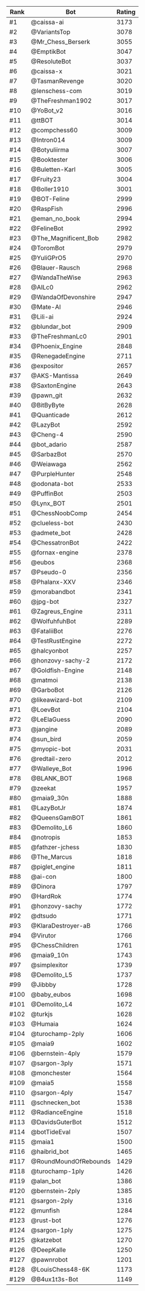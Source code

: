 Rank|Bot|Rating
---|---|---
#1|@caissa-ai|3173
#2|@VariantsTop|3078
#3|@Mr_Chess_Berserk|3055
#4|@EmptikBot|3047
#5|@ResoluteBot|3037
#6|@caissa-x|3021
#7|@TasmanRevenge|3020
#8|@lenschess-com|3019
#9|@TheFreshman1902|3017
#10|@YoBot_v2|3016
#11|@ttBOT|3014
#12|@compchess60|3009
#13|@Intron014|3009
#14|@Botyuliirma|3007
#15|@Booktester|3006
#16|@Buletten-Karl|3005
#17|@Fruity23|3004
#18|@Boller1910|3001
#19|@BOT-Feline|2999
#20|@RaspFish|2996
#21|@eman_no_book|2994
#22|@FelineBot|2992
#23|@The_Magnificent_Bob|2982
#24|@ToromBot|2979
#25|@YuliGPrO5|2970
#26|@Blauer-Rausch|2968
#27|@WandaTheWise|2963
#28|@AILc0|2962
#29|@WandaOfDevonshire|2947
#30|@Mate-AI|2946
#31|@Lili-ai|2924
#32|@blundar_bot|2909
#33|@TheFreshmanLc0|2901
#34|@Phoenix_Engine|2848
#35|@RenegadeEngine|2711
#36|@expositor|2657
#37|@AKS-Mantissa|2649
#38|@SaxtonEngine|2643
#39|@pawn_git|2632
#40|@BitByByte|2628
#41|@Quanticade|2612
#42|@LazyBot|2592
#43|@Cheng-4|2590
#44|@bot_adario|2587
#45|@SarbazBot|2570
#46|@Weiawaga|2562
#47|@PurpleHunter|2548
#48|@odonata-bot|2533
#49|@PuffinBot|2503
#50|@Lynx_BOT|2501
#51|@ChessNoobComp|2454
#52|@clueless-bot|2430
#53|@admete_bot|2428
#54|@ChessatronBot|2422
#55|@fornax-engine|2378
#56|@eubos|2368
#57|@Pseudo-0|2356
#58|@Phalanx-XXV|2346
#59|@morabandbot|2341
#60|@jpg-bot|2327
#61|@Zagreus_Engine|2311
#62|@WolfuhfuhBot|2289
#63|@FataliiBot|2276
#64|@TestRustEngine|2272
#65|@halcyonbot|2257
#66|@honzovy-sachy-2|2172
#67|@Goldfish-Engine|2148
#68|@matmoi|2138
#69|@GarboBot|2126
#70|@likeawizard-bot|2109
#71|@LoevBot|2104
#72|@LeElaGuess|2090
#73|@jangine|2089
#74|@sun_bird|2059
#75|@myopic-bot|2031
#76|@redtail-zero|2012
#77|@Walleye_Bot|1996
#78|@BLANK_BOT|1968
#79|@zeekat|1957
#80|@maia9_30n|1888
#81|@LazyBotJr|1874
#82|@QueensGamBOT|1861
#83|@Demolito_L6|1860
#84|@notropis|1853
#85|@fathzer-jchess|1830
#86|@The_Marcus|1818
#87|@piglet_engine|1811
#88|@ai-con|1800
#89|@Dinora|1797
#90|@HardRok|1774
#91|@honzovy-sachy|1772
#92|@dtsudo|1771
#93|@KlaraDestroyer-aB|1766
#94|@Virutor|1766
#95|@ChessChildren|1761
#96|@maia9_10n|1743
#97|@simplexitor|1739
#98|@Demolito_L5|1737
#99|@Jibbby|1728
#100|@baby_eubos|1698
#101|@Demolito_L4|1672
#102|@turkjs|1628
#103|@Humaia|1624
#104|@turochamp-2ply|1606
#105|@maia9|1602
#106|@bernstein-4ply|1579
#107|@sargon-3ply|1571
#108|@monchester|1564
#109|@maia5|1558
#110|@sargon-4ply|1547
#111|@schnecken_bot|1538
#112|@RadianceEngine|1518
#113|@DavidsGuterBot|1512
#114|@botTideEval|1507
#115|@maia1|1500
#116|@haibrid_bot|1465
#117|@RoundMoundOfRebounds|1429
#118|@turochamp-1ply|1426
#119|@alan_bot|1386
#120|@bernstein-2ply|1385
#121|@sargon-2ply|1316
#122|@munfish|1284
#123|@rust-bot|1276
#124|@sargon-1ply|1275
#125|@katzebot|1270
#126|@DeepKalle|1250
#127|@pawnrobot|1201
#128|@LouisChess48-6K|1173
#129|@B4ux1t3s-Bot|1149
